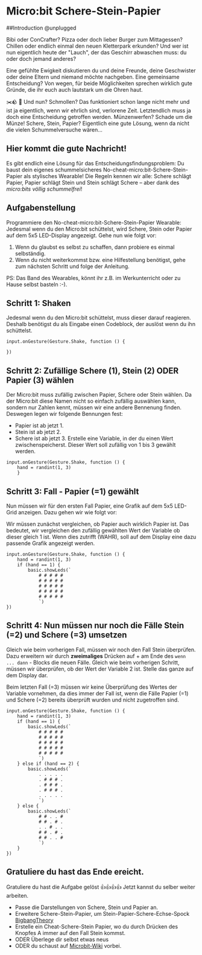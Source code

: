# Micro:bit Schere-Stein-Papier 

##Introduction @unplugged 

Bibi oder ConCrafter? Pizza oder doch lieber Burger zum Mittagessen? Chillen oder endlich einmal 
den neuen Kletterpark erkunden? Und wer ist nun eigentlich heute der "Lauch", der das Geschirr 
abwaschen muss: du oder doch jemand anderes? 

Eine gefühlte Ewigkeit diskutieren du und deine Freunde, 
deine Geschwister oder deine Eltern und niemand möchte nachgeben. Eine gemeinsame Entscheidung? 
Von wegen, für beide Möglichkeiten sprechen wirklich gute Gründe, die ihr euch auch lautstark
um die Ohren haut.

✂️🪨 📃 Und nun? Schmollen? Das funktioniert schon lange nicht mehr und ist ja eigentlich, wenn wir ehrlich
sind, verlorene Zeit. Letztendlich muss ja doch eine Entscheidung getroffen werden. Münzenwerfen? 
Schade um die Münze! Schere, Stein, Papier? Eigentlich eine gute Lösung, wenn da nicht die vielen 
Schummelversuche wären…

## Hier kommt die gute Nachricht! 
Es gibt endlich eine Lösung für das Entscheidungsfindungsproblem: 
Du baust dein eigenes schummelsicheres No-cheat-micro:bit-Schere-Stein-Papier als stylisches Wearable!
Die Regeln kennen wir alle: Schere schlägt Papier, Papier schlägt Stein und Stein schlägt Schere – 
aber dank des *micro:bits völlig schummelfrei*!

## Aufgabenstellung 
Programmiere den No-cheat-micro:bit-Schere-Stein-Papier Wearable: Jedesmal wenn du den Micro:bit schüttelst, 
wird Schere, Stein oder Papier auf dem 5x5 LED-Display angezeigt. Gehe nun wie folgt vor: 

1. Wenn du glaubst es selbst zu schaffen, dann probiere es einmal selbständig. 
2. Wenn du nicht weiterkommst bzw. eine Hilfestellung benötigst, gehe zum nächsten Schritt und folge der Anleitung. 

PS: Das Band des Wearables, könnt ihr z.B. im Werkunterricht oder zu Hause selbst basteln :-). 

## Schritt 1: Shaken 
Jedesmal wenn du den Micro:bit schüttelst, muss dieser darauf reagieren. Deshalb benötigst du als Eingabe
einen Codeblock, der auslöst wenn du ihn schüttelst. 

``` ghost
input.onGesture(Gesture.Shake, function () {

})

```

## Schritt 2: Zufällige Schere (1), Stein (2) ODER Papier (3) wählen  

Der Micro:bit muss zufällig zwischen Papier, Schere oder Stein wählen. Da der Micro:bit diese Namen nicht so einfach
zufällig auswählen kann, sondern nur Zahlen kennt, müssen wir eine andere Bennenung finden. Deswegen legen wir
folgende Bennungen fest:
- Papier ist ab jetzt 1.
- Stein ist ab jetzt 2.
- Schere ist ab jetzt 3.
Erstelle eine Variable, in der du einen Wert zwischenspeicherst. Dieser Wert soll zufällig von 1 bis 3 gewählt werden. 

``` ghost
input.onGesture(Gesture.Shake, function () {
    hand = randint(1, 3)
    }
```

## Schritt 3: Fall - Papier (=1) gewählt 
Nun müssen wir für den ersten Fall Papier, eine Grafik auf dem 5x5 LED-Grid anzeigen. Dazu gehen wir wie folgt vor:

Wir müssen zunächst vergleichen, ob Papier auch wirklich Papier ist. Das bedeutet, wir vergleichen den zufällig gewählten Wert
der Variable ob dieser gleich 1 ist. Wenn dies zutrifft (WAHR), soll auf dem Display eine dazu passende Grafik angezeigt werden. 

``` ghost
input.onGesture(Gesture.Shake, function () {
    hand = randint(1, 3)
    if (hand == 1) {
        basic.showLeds(`
            # # # # #
            # # # # #
            # # # # #
            # # # # #
            # # # # #
            `)
})
```
## Schritt 4: Nun müssen nur noch die Fälle Stein (=2) und Schere (=3) umsetzen
Gleich wie beim vorherigen Fall, müssen wir noch den Fall Stein überprüfen. Dazu erweitern wir durch
**zweimaliges** Drücken auf + am Ende des `wenn ... dann` - Blocks die neuen Fälle. Gleich wie beim vorherigen Schritt, müssen
wir überprüfen, ob der Wert der Variable 2 ist. Stelle das ganze auf dem Display dar. 

Beim letzten Fall (=3) müssen wir keine Überprüfung des Wertes der Variable vornehmen, da dies immer der Fall ist, wenn
die Fälle Papier (=1) und Schere (=2) bereits überprüft wurden und nicht zugetroffen sind.

``` ghost
input.onGesture(Gesture.Shake, function () {
    hand = randint(1, 3)
    if (hand == 1) {
        basic.showLeds(`
            # # # # #
            # # # # #
            # # # # #
            # # # # #
            # # # # #
            `)
    } else if (hand == 2) {
        basic.showLeds(`
            . . . . .
            . # # # .
            . # # # .
            . # # # .
            . . . . .
            `)
    } else {
        basic.showLeds(`
            # # . . #
            # # . # .
            . . # . .
            # # . # .
            # # . . #
            `)
    }
})
```
## Gratuliere du hast das Ende ereicht. 

Gratuliere du hast die Aufgabe gelöst 👍👍👍👍 Jetzt kannst du selber weiter arbeiten.
- Passe die Darstellungen von Schere, Stein und Papier an. 
- Erweitere Schere-Stein-Papier, um Stein-Papier-Schere-Echse-Spock 
[BigbangTheory](https://bigbangtheory.fandom.com/de/wiki/Stein,_Papier,_Schere,_Echse,_Spock)
- Erstelle ein Cheat-Schere-Stein Papier, wo du durch Drücken des Knopfes A immer auf den Fall Stein kommst. 
- ODER Überlege dir selbst etwas neus
- ODER du schaust auf [Microbit-Wiki](https://microbit.eeducation.at/wiki/Hauptseite) vorbei. 

<script src="https://makecode.com/gh-pages-embed.js"></script><script>makeCodeRender("{{ site.makecode.home_url }}", "{{ site.github.owner_name }}/{{ site.github.repository_name }}");</script>
